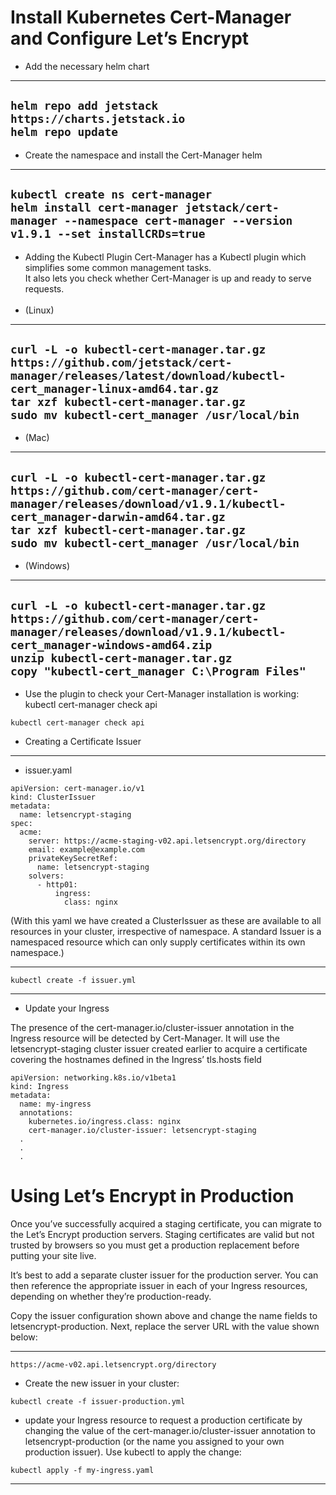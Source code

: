 # Install Kubernetes Cert-Manager and Configure Let’s Encrypt

* Add the necessary helm chart
-----
`helm repo add jetstack https://charts.jetstack.io` <br >
`helm repo update`
-----

* Create the namespace and install the Cert-Manager helm
-----
`kubectl create ns cert-manager` <br >
`helm install cert-manager jetstack/cert-manager --namespace cert-manager --version v1.9.1 --set installCRDs=true`
-----

* Adding the Kubectl Plugin
Cert-Manager has a Kubectl plugin which simplifies some common management tasks.<br > It also lets you check whether Cert-Manager is up and ready to serve requests.
<br ><br >
* (Linux)
-----
`curl -L -o kubectl-cert-manager.tar.gz https://github.com/jetstack/cert-manager/releases/latest/download/kubectl-cert_manager-linux-amd64.tar.gz` <br >
`tar xzf kubectl-cert-manager.tar.gz` <br >
`sudo mv kubectl-cert_manager /usr/local/bin`
-----
* (Mac)
-----
`curl -L -o kubectl-cert-manager.tar.gz https://github.com/cert-manager/cert-manager/releases/download/v1.9.1/kubectl-cert_manager-darwin-amd64.tar.gz` <br >
`tar xzf kubectl-cert-manager.tar.gz` <br >
`sudo mv kubectl-cert_manager /usr/local/bin`
-----
* (Windows)
-----
`curl -L -o kubectl-cert-manager.tar.gz https://github.com/cert-manager/cert-manager/releases/download/v1.9.1/kubectl-cert_manager-windows-amd64.zip` <br >
`unzip kubectl-cert-manager.tar.gz` <br >
`copy "kubectl-cert_manager C:\Program Files"`
-----

* Use the plugin to check your Cert-Manager installation is working:
kubectl cert-manager check api

`kubectl cert-manager check api`

* Creating a Certificate Issuer
-----
* issuer.yaml
````
apiVersion: cert-manager.io/v1
kind: ClusterIssuer
metadata:
  name: letsencrypt-staging
spec:
  acme:
    server: https://acme-staging-v02.api.letsencrypt.org/directory
    email: example@example.com
    privateKeySecretRef:
      name: letsencrypt-staging
    solvers:
      - http01:
          ingress:
            class: nginx
````

(With this yaml we have created a ClusterIssuer as these are available to all resources in your cluster, irrespective of namespace. A standard Issuer is a namespaced resource which can only supply certificates within its own namespace.)

-----
`kubectl create -f issuer.yml`

-------
* Update your Ingress

The presence of the cert-manager.io/cluster-issuer annotation in the Ingress resource will be detected by Cert-Manager. It will use the letsencrypt-staging cluster issuer created earlier to acquire a certificate covering the hostnames defined in the Ingress’ tls.hosts field

````
apiVersion: networking.k8s.io/v1beta1
kind: Ingress
metadata:
  name: my-ingress
  annotations:
    kubernetes.io/ingress.class: nginx
    cert-manager.io/cluster-issuer: letsencrypt-staging
  .
  .
  .
````
# Using Let’s Encrypt in Production

Once you’ve successfully acquired a staging certificate, you can migrate to the Let’s Encrypt production servers. Staging certificates are valid but not trusted by browsers so you must get a production replacement before putting your site live.

It’s best to add a separate cluster issuer for the production server. You can then reference the appropriate issuer in each of your Ingress resources, depending on whether they’re production-ready.

Copy the issuer configuration shown above and change the name fields to letsencrypt-production. Next, replace the server URL with the value shown below:

-----
`https://acme-v02.api.letsencrypt.org/directory`

* Create the new issuer in your cluster:

`kubectl create -f issuer-production.yml`

* update your Ingress resource to request a production certificate by changing the value of the cert-manager.io/cluster-issuer annotation to letsencrypt-production (or the name you assigned to your own production issuer). Use kubectl to apply the change:

`kubectl apply -f my-ingress.yaml`

-----
